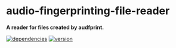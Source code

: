 # audio-fingerprinting-file-reader

**A reader for files created by audfprint.**

[![dependencies](https://img.shields.io/david/chrisguttandin/audio-fingerprinting-file-reader.svg?style=flat-square)](https://github.com/chrisguttandin/audio-fingerprinting-file-reader/network/dependencies)
[![version](https://img.shields.io/npm/v/audio-fingerprinting-file-reader.svg?style=flat-square)](https://www.npmjs.com/package/audio-fingerprinting-file-reader)
